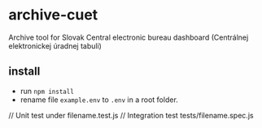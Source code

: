 # archive-cuet

Archive tool for Slovak Central electronic bureau dashboard (Centrálnej elektronickej úradnej tabuli)

## install

-   run `npm install`
-   rename file `example.env` to `.env` in a root folder.


// Unit test under filename.test.js
// Integration test tests/filename.spec.js
